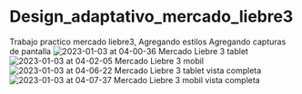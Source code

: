 # Design_adaptativo_mercado_liebre3
Trabajo practico mercado liebre3, Agregando estilos
Agregando capturas de pantalla
![2023-01-03 at 04-00-36 Mercado Liebre 3 tablet](https://user-images.githubusercontent.com/92597147/210313111-05a3c47d-b035-416e-bd1f-ca921cc2ec76.png)
![2023-01-03 at 04-02-05 Mercado Liebre 3 mobil](https://user-images.githubusercontent.com/92597147/210313117-ab6a68b7-4608-4e5b-b59e-f3db111e7a6f.png)
![2023-01-03 at 04-06-22 Mercado Liebre 3 tablet vista completa](https://user-images.githubusercontent.com/92597147/210313122-01bd5407-2483-41fa-ab10-e87938422ec6.png)
![2023-01-03 at 04-07-37 Mercado Liebre 3 mobil vista completa](https://user-images.githubusercontent.com/92597147/210313130-a8f89362-bdbe-48f9-b5eb-3d3cf30984ed.png)

